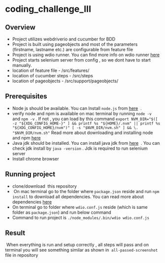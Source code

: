 # coding_challenge_III


## Overview
- Project utilizes webdriverio and cucumber for BDD
- Project is built using pageobjects and most of the parameters (firstname, lastname etc.) are configurable from feature file
- Project is using wdio runner. You can find more info on wdio runner [here](https://webdriver.io/docs/clioptions.html)
- Project starts selenium server from config , so we dont have to start manually.
- location of feature file - /src/features/
- location of cucumber steps - /src/steps
- location of pageobjects - /src/support/pageobjects/

## Prerequisites
- Node js should be available. You can Install `node.js` from [here](https://nodejs.org/en/download/)  . 
- verify node and npm is available on mac terminal by running `node -v` and `npm -v` . If not , you can load by this command
`export NVM_DIR="$([ -z "${XDG_CONFIG_HOME-}" ] && printf %s "${HOME}/.nvm" || printf %s "${XDG_CONFIG_HOME}/nvm")"
[ -s "$NVM_DIR/nvm.sh" ] && \. "$NVM_DIR/nvm.sh"`
Read more about downloading and installing node and npm  [here](https://docs.npmjs.com/downloading-and-installing-node-js-and-npm)
- Java jdk should be installed. You can install java jdk from [here](https://www.oracle.com/java/technologies/javase-jdk14-downloads.html)  . You can check jdk install by `java -version` . Jdk is required to run selenium server
- Install chrome browser


## Running project
- clone/download  this repository
-  On mac terminal go to the folder where `package.json` reside and run `npm install` to download all dependencies. You can read more about dependencies [here](https://docs.npmjs.com/specifying-dependencies-and-devdependencies-in-a-package-json-file)
- On terminal go to folder where `wdio.conf.js` reside (which is same folder as `package.json`) and run below command
- Command to run project is `./node_modules/.bin/wdio wdio.conf.js`

## Result
 When everything is run and setup correctly , all steps will pass and on terminal you will see something similar as shown in  `all-passed-screenshot` file in repository
